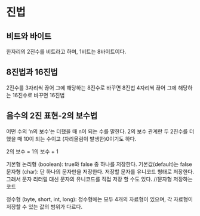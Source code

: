 진법
===
비트와 바이트
------
한자리의 2진수를 비트라고 하며, 1비트는 8바이트이다.

8진법과 16진법
-----
2진수를 3자리씩 끊어 그에 해당하는 8진수로 바꾸면 8진법
4자리씩 끊어 그에 해당하는 16진수로 바꾸면 16진법

음수의 2진 표현-2의 보수법
--------------
어떤 수의 ‘n의 보수’는 더했을 때 n이 되는 수를 말한다.
2의 보수 관계란 두 2진수를 더했을 때 10이 되는 수이고 (자리올림이 발생한)0이기도 하다.

  2의 보수 = 1의 보수 + 1

기본형
논리형 (boolean): true와 false 중 하나를 저장한다. 기본값(default)는 false
문자형 (char): 단 하나의 문자만을 저장한다. 저장할 문자를 유니코드 형태로 저장한다.
그래서 문자 리터럴 대신 문자의 유니코드를 직접 저장 할 수도 있다.
//문자형 저장하는 코드

정수형 (byte, short, int, long): 정수형에는 모두 4개의 자료형이 있으며, 각 자료형이 저장할 수 있는 값의 범위가 다르다.
